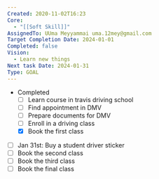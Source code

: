 ```yaml
---
Created: 2020-11-02T16:23
Core:
  - "[[Soft Skill]]"
AssignedTo: UUma Meyyammai uma.12mey@gmail.com
Target Completion Date: 2024-01-01
Completed: false
Vision:
  - Learn new things
Next task Date: 2024-01-31
Type: GOAL
---
```

  
- Completed
    - [ ] Learn course in travis driving school
    - [ ] Find appointment in DMV
    - [ ] Prepare documents for DMV
    - [ ] Enroll in a driving class
    - [x] Book the first class
  
- [ ] Jan 31st: Buy a student driver sticker
- [ ] Book the second class
- [ ] Book the third class
- [ ] Book the final class